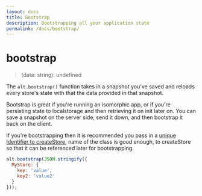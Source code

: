 ```yaml
---
layout: docs
title: Bootstrap
description: Bootstrapping all your application state
permalink: /docs/bootstrap/
---
```


# bootstrap

> (data: string): undefined

The `alt.bootstrap()` function takes in a snapshot you've saved and reloads every store's state with that the data provided in that snapshot.

Bootstrap is great if you're running an isomorphic app, or if you're persisting state to localstorage and then retrieving it on init later on. You can save a snapshot on the server side, send it down, and then bootstrap it back on the client.

If you're bootstrapping then it is recommended you pass in a [unique Identifier to createStore](createStore.md#createstore), name of the class is good enough, to createStore so that it can be referenced later for bootstrapping.

```js
alt.bootstrap(JSON.stringify({
  MyStore: {
    key: 'value',
    key2: 'value2'
  }
}));
```
